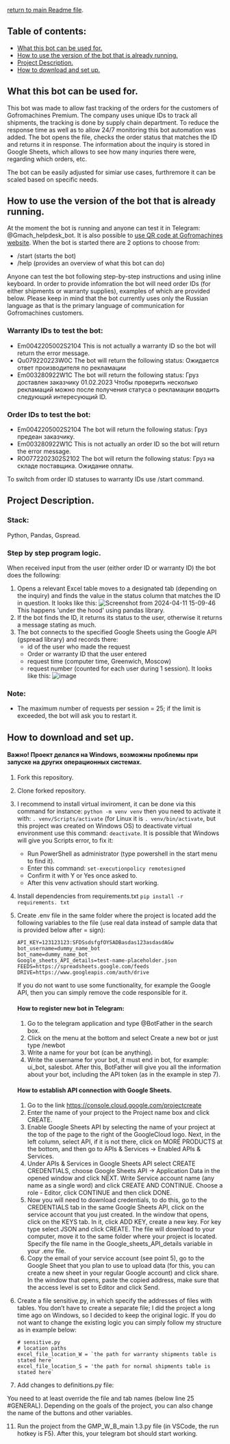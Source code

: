 [return to main Readme file](https://github.com/gaifut/GMP-Warranty_ID_bot/blob/main/README.md).

## Table of contents:
- [What this bot can be used for.](#What-this-bot-can-be-used-for)
- [How to use the version of the bot that is already running.](#How-to-use-the-version-of-the-bot-that-is-already-running)
- [Project Description.](#Project-Description)
- [How to download and set up.](#How-to-download-and-set-up)

## What this bot can be used for.
This bot was made to allow fast tracking of the orders for the customers of Gofromachines Premium. The company uses unique IDs to track all shipments, the tracking is done by supply chain department. To reduce the response time as well as to allow 24/7 monitoring this bot automation was added. The bot opens the file, checks the order status that matches the ID and returns it in response. The information about the inquiry is stored in Google Sheets, which allows to see how many inquries there were, regarding which orders, etc.

The bot can be easily adjusted for simiar use cases, furthremore it can be scaled based on specific needs.

## How to use the version of the bot that is already running.
At the moment the bot is running and anyone can test it in Telegram: @Gmach_helpdesk_bot. It is also possible to [use QR code at Gofromachines website](http://g-mach.ru/servisy-dlya-klientov).
When the bot is started there are 2 options to choose from:
- /start (starts the bot)
- /help (provides an overview of what this bot can do)

Anyone can test the bot following step-by-step instructions and using inline keyboard.
In order to provide infomration the bot will need order IDs (for either shipments or warranty supplies), examples of which are provided below. Please keep in mind that the bot currently uses only the Russian language as that is the primary language of communication for Gofromachines customers.
### Warranty IDs to test the bot:
 - Em0042205002S2104
   This is not actually a warranty ID so the bot will return the error message.
 - Qu079220223W0C
   The bot will return the following status: Ожидается ответ производителя по рекламации
 - Em003280922W1C
  The bot will return the following status: Груз доставлен заказчику 01.02.2023
Чтобы проверить несколько рекламаций можно после получения статуса о рекламации вводить следующий интересующий ID.
### Order IDs to test the bot:
 - Em0042205002S2104
  The bot will return the following status: Груз предеан заказчику.
 - Em003280922W1C
    This is not actually an order ID so the bot will return the error message.
 - RO0772202302S2102
   The bot will return the following status: Груз на складе поставщика. Ожидание оплаты.
   
To switch from order ID statuses to warranty IDs use /start command.

## Project Description.
### Stack:
Python, Pandas, Gspread.
### Step by step program logic.
When received input from the user (either order ID or warranty ID) the bot does the following:
1. Opens a relevant Excel table moves to a designated tab (depending on the inquiry) and finds the value in the status column that matches the ID in question. It looks like this:
   ![Screenshot from 2024-04-11 15-09-46](https://github.com/gaifut/GMP-Warranty_ID_bot/assets/113767276/636d4a85-a217-46cc-90a3-608edfc2deb9)
This happens 'under the hood' using pandas library.
2. If the bot finds the ID, it returns its status to the user, otherwise it returns a message stating as much.
3. The bot connects to the specified Google Sheets using the Google API (gspread library) and records there:
    - id of the user who made the request
    - Order or warranty ID that the user entered
    - request time (computer time, Greenwich, Moscow)
    - request number (counted for each user during 1 session).
   It looks like this:
   ![image](https://github.com/gaifut/GMP-Warranty_ID_bot/assets/113767276/f4000d2b-4894-4da6-9fb1-2050f47fc799)
### Note:
- The maximum number of requests per session = 25; if the limit is exceeded, the bot will ask you to restart it.

## How to download and set up.
#### Важно! Проект делался на Windows, возможны проблемы при запуске на других операционных системах.
1. Fork this repository.
2. Clone forked repository.
3. I recommend to install virtual inviroment, it can be done via this command for instance: ```python -m venv venv```
   then you need to activate it with: ```. venv/Scripts/activate``` (for Linux it is ```. venv/bin/activate```, but this project was created on Windows OS)
   to deactivate virtual environment use this command: ```deactivate```.
   It is possible that Windows will give you Scripts error, to fix it:
    - Run PowerShell as administrator (type powershell in the start menu to find it).
    - Enter this command: ```set-executionpolicy remotesigned```
    - Confirm it with Y or Yes once asked to.
    - After this venv activation should start working.
5. Install dependencies from requirements.txt
   ```pip install -r requirements. txt```
7. Create .env file in the same folder where the project is located add the following variables to the file (use real data instead of sample data that is provided below after = sign):
   ```
   API_KEY=123123123:SFDSsdsfgfOYSADBasdas123asdasdAGw
   bot_username=dummy_name_bot
   bot_name=dummy_name_bot
   Google_sheets_API_details=test-name-placeholder.json
   FEEDS=https://spreadsheets.google.com/feeds
   DRIVE=https://www.googleapis.com/auth/drive
   ```
   If you do not want to use some functionality, for example the Google API, then you can simply remove the code responsible for it.

   #### How to register new bot in Telegram:
    1. Go to the telegram application and type @BotFather in the search box.
    2. Click on the menu at the bottom and select Create a new bot or just type /newbot
    3. Write a name for your bot (can be anything).
    4. Write the username for your bot, it must end in bot, for example: ui_bot, salesbot.
       After this, BotFather will give you all the information about your bot, including the API token (as in the example in step 7).
   #### How to establish API connection with Google Sheets.
   1. Go to the link https://console.cloud.google.com/projectcreate
   2. Enter the name of your project to the Project name box and click CREATE.
   3. Enable Google Sheets API by selecting the name of your project at the top of the page to the right of the GoogleCloud logo.
      Next, in the left column, select API, if it is not there, click on MORE PRODUCTS at the bottom, and then go to APIs & Services -> Enabled APIs & Services.
   4. Under APIs & Services in Google Sheets API select CREATE CREDENTIALS, choose Google Sheets API -> Application Data in the opened window and click NEXT.
      Write Service account name (any name as a single word) and click CREATE AND CONTINUE.
      Choose a role - Editor, click CONTINUE and then click DONE.
   5. Now you will need to download credentials, to do this, go to the CREDENTIALS tab in the same Google Sheets API, click on the service account that you just created. In the window that opens, click on the KEYS tab. In it, click ADD KEY, create a new key. For key type select JSON and click CREATE. The file will download to your computer, move it to the same folder where your project is located. Specify the file name in the Google_sheets_API_details variable in your .env file.
   6. Copy the email of your service account (see point 5), go to the Google Sheet that you plan to use to upload data (for this, you can create a new sheet in your regular Google account) and click share. In the window that opens, paste the copied address, make sure that the access level is set to Editor and click Send.
9. Create a file sensitive.py, in which specify the addresses of files with tables. You don’t have to create a separate file; I did the project a long time ago on Windows, so I decided to keep the original logic.
   If you do not want to change the existing logic you can simply follow my structure as in example below:
   ```
   # sensitive.py
   # location paths
   excel_file_location_W = `the path for warranty shipments table is stated here`
   excel_file_location_S = 'the path for normal shipments table is stated here`
   ```
10. Add changes to definitions.py file:
    
   You need to at least override the file and tab names (below line 25 #GENERAL). Depending on the goals of the project, you can also change the name of the buttons and other variables.

11. Run the project from the GMP_W_B_main 1.3.py file (in VSCode, the run hotkey is F5). After this, your telegram bot should start working.

